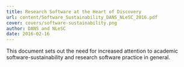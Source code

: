 ```yaml
---
title: Research Software at the Heart of Discovery
url: content/Software_Sustainability_DANS_NLeSC_2016.pdf
cover: covers/software-sustainability.png
author: DANS and NLeSC
date: 2016-02-16
---
```

This document sets out the need for increased attention to academic software-sustainability and
research software practice in general.
